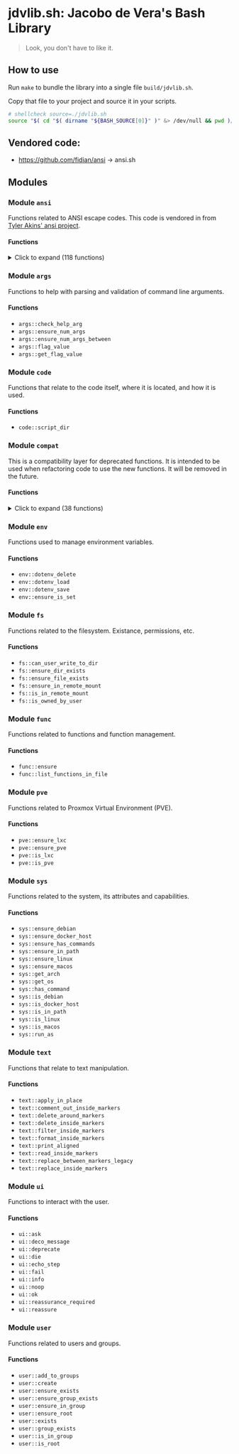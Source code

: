 # jdvlib.sh: Jacobo de Vera's Bash Library

> Look, you don't have to like it.

## How to use

Run `make` to bundle the library into a single file
`build/jdvlib.sh`.

Copy that file to your project and source it in your scripts.

```bash
# shellcheck source=./jdvlib.sh
source "$( cd "$( dirname "${BASH_SOURCE[0]}" )" &> /dev/null && pwd )/jdvlib.sh"
```

## Vendored code:

* https://github.com/fidian/ansi -> ansi.sh

## Modules

<!-- MODULES:START -->
### Module `ansi`

Functions related to ANSI escape codes. This code is vendored in from
[Tyler Akins' ansi project](https://github.com/fidian/ansi).

#### Functions

<details>
<summary>Click to expand (118 functions)</summary>

- `ansi::ansi`
- `ansi::backward`
- `ansi::bell`
- `ansi::bgBlack`
- `ansi::bgBlackIntense`
- `ansi::bgBlue`
- `ansi::bgBlueIntense`
- `ansi::bgColor`
- `ansi::bgCyan`
- `ansi::bgCyanIntense`
- `ansi::bgGreen`
- `ansi::bgGreenIntense`
- `ansi::bgMagenta`
- `ansi::bgMagentaIntense`
- `ansi::bgRed`
- `ansi::bgRedIntense`
- `ansi::bgRgb`
- `ansi::bgWhite`
- `ansi::bgWhiteIntense`
- `ansi::bgYellow`
- `ansi::bgYellowIntense`
- `ansi::black`
- `ansi::blackIntense`
- `ansi::blink`
- `ansi::blue`
- `ansi::blueIntense`
- `ansi::bold`
- `ansi::color`
- `ansi::colorCodePatch`
- `ansi::colorCodes`
- `ansi::colorTable`
- `ansi::colorTableLine`
- `ansi::column`
- `ansi::columnRelative`
- `ansi::cyan`
- `ansi::cyanIntense`
- `ansi::deleteChars`
- `ansi::deleteLines`
- `ansi::doubleUnderline`
- `ansi::down`
- `ansi::encircle`
- `ansi::eraseChars`
- `ansi::eraseDisplay`
- `ansi::eraseLine`
- `ansi::faint`
- `ansi::font`
- `ansi::forward`
- `ansi::fraktur`
- `ansi::frame`
- `ansi::green`
- `ansi::greenIntense`
- `ansi::hideCursor`
- `ansi::icon`
- `ansi::ideogramLeft`
- `ansi::ideogramLeftDouble`
- `ansi::ideogramRight`
- `ansi::ideogramRightDouble`
- `ansi::ideogramStress`
- `ansi::insertChars`
- `ansi::insertLines`
- `ansi::inverse`
- `ansi::invisible`
- `ansi::isAnsiSupported`
- `ansi::italic`
- `ansi::line`
- `ansi::lineRelative`
- `ansi::magenta`
- `ansi::magentaIntense`
- `ansi::nextLine`
- `ansi::noBlink`
- `ansi::noBorder`
- `ansi::noInverse`
- `ansi::noOverline`
- `ansi::noStrike`
- `ansi::noUnderline`
- `ansi::normal`
- `ansi::overline`
- `ansi::plain`
- `ansi::position`
- `ansi::previousLine`
- `ansi::rapidBlink`
- `ansi::red`
- `ansi::redIntense`
- `ansi::repeat`
- `ansi::report`
- `ansi::reportIcon`
- `ansi::reportPosition`
- `ansi::reportScreenChars`
- `ansi::reportTitle`
- `ansi::reportWindowChars`
- `ansi::reportWindowPixels`
- `ansi::reportWindowPosition`
- `ansi::reportWindowState`
- `ansi::reset`
- `ansi::resetAttributes`
- `ansi::resetBackground`
- `ansi::resetColor`
- `ansi::resetFont`
- `ansi::resetForeground`
- `ansi::resetIdeogram`
- `ansi::restoreCursor`
- `ansi::rgb`
- `ansi::saveCursor`
- `ansi::scrollDown`
- `ansi::scrollUp`
- `ansi::showCursor`
- `ansi::showHelp`
- `ansi::strike`
- `ansi::tabBackward`
- `ansi::tabForward`
- `ansi::title`
- `ansi::underline`
- `ansi::up`
- `ansi::visible`
- `ansi::white`
- `ansi::whiteIntense`
- `ansi::yellow`
- `ansi::yellowIntense`

</details>

### Module `args`

Functions to help with parsing and validation of command line arguments.

#### Functions

- `args::check_help_arg`
- `args::ensure_num_args`
- `args::ensure_num_args_between`
- `args::flag_value`
- `args::get_flag_value`

### Module `code`

Functions that relate to the code itself, where it is located, and how it is used.

#### Functions

- `code::script_dir`

### Module `compat`

This is a compatibility layer for deprecated functions.  It is intended to be
used when refactoring code to use the new functions.  It will be removed in the
future.

#### Functions

<details>
<summary>Click to expand (38 functions)</summary>

- `ask`
- `can_user_write_to_dir`
- `check_help_arg`
- `deco_message`
- `die`
- `dotenv_delete`
- `dotenv_load`
- `dotenv_save`
- `echo_step`
- `ensure_debian`
- `ensure_dir_exists`
- `ensure_docker_host`
- `ensure_file_exists`
- `ensure_has_commands`
- `ensure_in_path`
- `ensure_in_remote_mount`
- `ensure_num_args`
- `ensure_pve`
- `ensure_root`
- `ensure_var_is_set`
- `fail`
- `flag_value`
- `get_arch`
- `get_os`
- `has_command`
- `info`
- `is_in_remote_mount`
- `is_linux`
- `is_lxc`
- `is_macos`
- `is_owned_by_user`
- `load_env`
- `noop`
- `ok`
- `print_aligned`
- `replace_between_markers`
- `run_as`
- `script_dir`

</details>

### Module `env`

Functions used to manage environment variables.

#### Functions

- `env::dotenv_delete`
- `env::dotenv_load`
- `env::dotenv_save`
- `env::ensure_is_set`

### Module `fs`

Functions related to the filesystem. Existance, permissions, etc.

#### Functions

- `fs::can_user_write_to_dir`
- `fs::ensure_dir_exists`
- `fs::ensure_file_exists`
- `fs::ensure_in_remote_mount`
- `fs::is_in_remote_mount`
- `fs::is_owned_by_user`

### Module `func`

Functions related to functions and function management.

#### Functions

- `func::ensure`
- `func::list_functions_in_file`

### Module `pve`

Functions related to Proxmox Virtual Environment (PVE).

#### Functions

- `pve::ensure_lxc`
- `pve::ensure_pve`
- `pve::is_lxc`
- `pve::is_pve`

### Module `sys`

Functions related to the system, its attributes and capabilities.

#### Functions

- `sys::ensure_debian`
- `sys::ensure_docker_host`
- `sys::ensure_has_commands`
- `sys::ensure_in_path`
- `sys::ensure_linux`
- `sys::ensure_macos`
- `sys::get_arch`
- `sys::get_os`
- `sys::has_command`
- `sys::is_debian`
- `sys::is_docker_host`
- `sys::is_in_path`
- `sys::is_linux`
- `sys::is_macos`
- `sys::run_as`

### Module `text`

Functions that relate to text manipulation.

#### Functions

- `text::apply_in_place`
- `text::comment_out_inside_markers`
- `text::delete_around_markers`
- `text::delete_inside_markers`
- `text::filter_inside_markers`
- `text::format_inside_markers`
- `text::print_aligned`
- `text::read_inside_markers`
- `text::replace_between_markers_legacy`
- `text::replace_inside_markers`

### Module `ui`

Functions to interact with the user.

#### Functions

- `ui::ask`
- `ui::deco_message`
- `ui::deprecate`
- `ui::die`
- `ui::echo_step`
- `ui::fail`
- `ui::info`
- `ui::noop`
- `ui::ok`
- `ui::reassurance_required`
- `ui::reassure`

### Module `user`

Functions related to users and groups.

#### Functions

- `user::add_to_groups`
- `user::create`
- `user::ensure_exists`
- `user::ensure_group_exists`
- `user::ensure_in_group`
- `user::ensure_root`
- `user::exists`
- `user::group_exists`
- `user::is_in_group`
- `user::is_root`
<!-- MODULES:END -->
